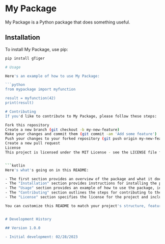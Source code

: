 
# My Package

My Package is a Python package that does something useful.

## Installation

To install My Package, use pip:

```bash
pip install gTiger

# Usage

Here's an example of how to use My Package:

```python
from mypackage import myfunction

result = myfunction(42)
print(result)

# Contributing
If you'd like to contribute to My Package, please follow these steps:

Fork this repository
Create a new branch (git checkout -b my-new-feature)
Make your changes and commit them (git commit -am 'Add some feature')
Push your changes to your forked repository (git push origin my-new-feature)
Create a new pull request
License
This project is licensed under the MIT License - see the LICENSE file for details.


```kotlin
Here's what's going on in this README:

- The first section provides an overview of the package and what it does.
- The "Installation" section provides instructions for installing the package using pip.
- The "Usage" section provides an example of how to use the package, including code snippets.
- The "Contributing" section outlines the steps for contributing to the project, including forking the repository and creating a pull request.
- The "License" section specifies the license for the project and includes a link to the license file.

You can customize this README to match your project's structure, features, and licensing requirements.


# Development History

## Version 1.0.0 

- Initial development: 02/28/2023


